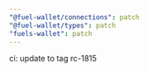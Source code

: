 ```yaml
---
"@fuel-wallet/connections": patch
"@fuel-wallet/types": patch
"fuels-wallet": patch
---
```


ci: update to tag rc-1815
